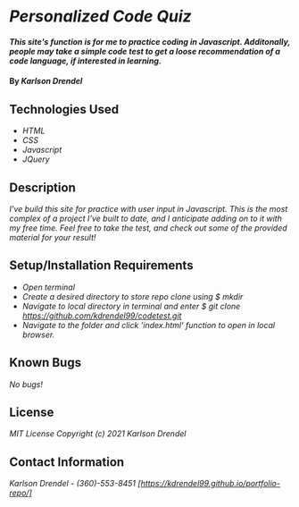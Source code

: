 # _Personalized Code Quiz_

#### _This site's function is for me to practice coding in Javascript. Additonally, people may take a simple code test to get a loose recommendation of a code language, if interested in learning._

#### By _**Karlson Drendel**_

## Technologies Used

* _HTML_
* _CSS_
* _Javascript_
* _JQuery_


## Description

_I've build this site for practice with user input in Javascript. This is the most complex of a project I've built to date, and I anticipate adding on to it with my free time. Feel free to take the test, and check out some of the provided material for your result!_

## Setup/Installation Requirements

* _Open terminal_
* _Create a desired directory to store repo clone using $ mkdir_
* _Navigate to local directory in terminal and enter $ git clone https://github.com/kdrendel99/codetest.git_
* _Navigate to the folder and click 'index.html' function to open in local browser._

## Known Bugs

_No bugs!_

## License
_MIT License_
_Copyright (c) 2021 Karlson Drendel_

## Contact Information

_Karlson Drendel - (360)-553-8451_
_[https://kdrendel99.github.io/portfolio-repo/]_
